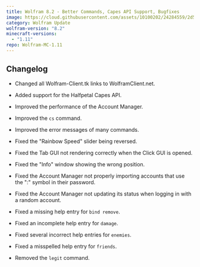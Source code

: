 ```yaml
---
title: Wolfram 8.2 - Better Commands, Capes API Support, Bugfixes
image: https://cloud.githubusercontent.com/assets/10100202/24284559/2d5817b2-106c-11e7-928f-a06222514e92.jpg
category: Wolfram Update
wolfram-version: "8.2"
minecraft-versions:
  - "1.11"
repo: Wolfram-MC-1.11
---
```

## Changelog

- Changed all Wolfram-Client.tk links to WolframClient.net.

- Added support for the Halfpetal Capes API.

- Improved the performance of the Account Manager.

- Improved the `cs` command.

- Improved the error messages of many commands.

- Fixed the "Rainbow Speed" slider being reversed.

- Fixed the Tab GUI not rendering correctly when the Click GUI is opened.

- Fixed the "Info" window showing the wrong position.

- Fixed the Account Manager not properly importing accounts that use the ":" symbol in their password.

- Fixed the Account Manager not updating its status when logging in with a random account.

- Fixed a missing help entry for `bind remove`.

- Fixed an incomplete help entry for `damage`.

- Fixed several incorrect help entries for `enemies`.

- Fixed a misspelled help entry for `friends`.

- Removed the `legit` command.
